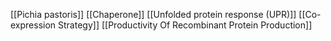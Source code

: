 [[Pichia pastoris]]
[[Chaperone]]
[[Unfolded protein response (UPR)]]
[[Co-expression Strategy]]
[[Productivity Of Recombinant Protein Production]]
